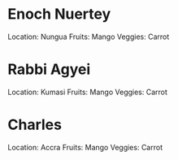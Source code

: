 # Enoch Nuertey
Location: Nungua 
Fruits: Mango
Veggies: Carrot
# Rabbi Agyei
Location: Kumasi
Fruits: Mango
Veggies: Carrot
# Charles
Location: Accra
Fruits: Mango
Veggies: Carrot